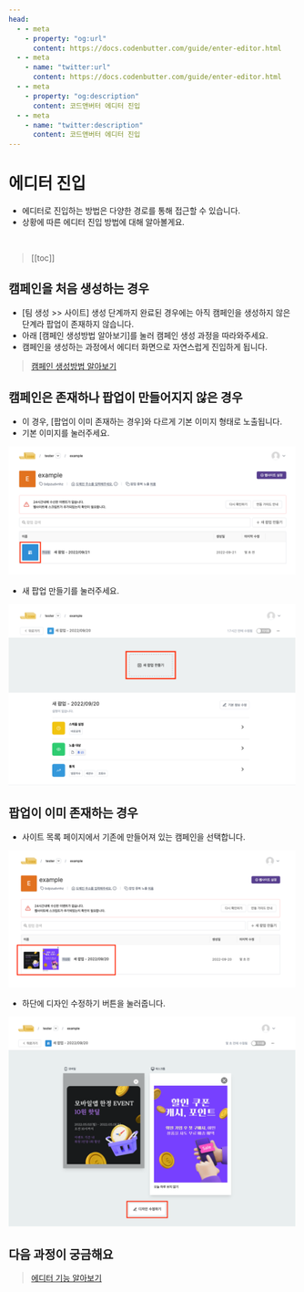 ```yaml
---
head:
  - - meta
    - property: "og:url"
      content: https://docs.codenbutter.com/guide/enter-editor.html
  - - meta
    - name: "twitter:url"
      content: https://docs.codenbutter.com/guide/enter-editor.html
  - - meta
    - property: "og:description"
      content: 코드앤버터 에디터 진입
  - - meta
    - name: "twitter:description"
      content: 코드앤버터 에디터 진입
---
```


# 에디터 진입

- 에디터로 진입하는 방법은 다양한 경로를 통해 접근할 수 있습니다.
- 상황에 따른 에디터 진입 방법에 대해 알아볼게요.

<br/>

> [[toc]]

## 캠페인을 처음 생성하는 경우

- [팀 생성 >> 사이트] 생성 단계까지 완료된 경우에는 아직 캠페인을 생성하지 않은 단계라 팝업이 존재하지 않습니다.
- 아래 [캠페인 생성방법 알아보기]를 눌러 캠페인 생성 과정을 따라와주세요.
- 캠페인을 생성하는 과정에서 에디터 화면으로 자연스럽게 진입하게 됩니다.

> [캠페인 생성방법 알아보기](./create-campaign#캠페인)

## 캠페인은 존재하나 팝업이 만들어지지 않은 경우

- 이 경우, [팝업이 이미 존재하는 경우]와 다르게 기본 이미지 형태로 노출됩니다.
- 기본 이미지를 눌러주세요.

![기본 이미지](./imgs/enter-editor/section_1.png)

- 새 팝업 만들기를 눌러주세요.

![팝업 만들기](./imgs/enter-editor/section_2.png)

## 팝업이 이미 존재하는 경우

- 사이트 목록 페이지에서 기존에 만들어져 있는 캠페인을 선택합니다.

![캠페인 선택](./imgs/enter-editor/section_3.png)

- 하단에 디자인 수정하기 버튼을 눌러줍니다.

![디자인 수정하기](./imgs/enter-editor/section_4.png)

## 다음 과정이 궁금해요

> [에디터 기능 알아보기](./detail-editor.md)

